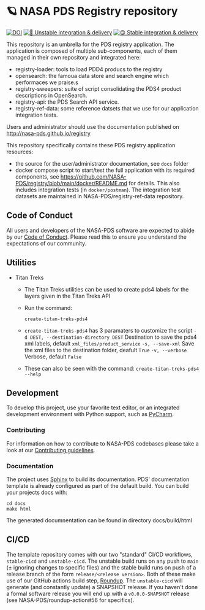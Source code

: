 
# 🪐 NASA PDS Registry repository

[![DOI](https://zenodo.org/badge/419869439.svg)](https://zenodo.org/doi/10.5281/zenodo.6724814) [![🤪 Unstable integration & delivery](https://github.com/NASA-PDS/registry/actions/workflows/unstable-cicd.yaml/badge.svg)](https://github.com/NASA-PDS/registry/actions/workflows/unstable-cicd.yaml) [![😌 Stable integration & delivery](https://github.com/NASA-PDS/registry/actions/workflows/stable-cicd.yaml/badge.svg)](https://github.com/NASA-PDS/registry/actions/workflows/stable-cicd.yaml)

This repository is an umbrella for the PDS registry application. The application is composed of multiple sub-components, each of them managed in their own repository and integrated here:

- registry-loader: tools to load PDD4 producs to the registry
- opensearch: the famoua data store and search engine which performaces we praise.s
- registry-sweepers: suite of script consolidating the PDS4 product descriptions in OpenSearch.
- registry-api: the PDS Search API service.
- registry-ref-data: some reference datsets that we use for our application integration tests.


Users and administrator should use the documentation published on http://nasa-pds.github.io/registry

This repository specifically contains these PDS registry application resources:

- the source for the user/administrator documentation, see `docs` folder
- docker compose script to start/test the full application with its required components, see https://github.com/NASA-PDS/registry/blob/main/docker/README.md for details. This also includes integration tests (in `docker/postman`). The integration test datasets are maintained in NASA-PDS/registry-ref-data repository.


## Code of Conduct

All users and developers of the NASA-PDS software are expected to abide by our [Code of Conduct](https://github.com/NASA-PDS/.github/blob/main/CODE_OF_CONDUCT.md). Please read this to ensure you understand the expectations of our community.


## Utilities
* Titan Treks
    * The Titan Treks utilities can be used to create pds4 labels for the layers given in the Titan Treks API
    * Run the command:

        ```create-titan-treks-pds4```

    * `create-titan-treks-pds4` has 3 paramaters to customize the script
    `-d DEST, --destination-directory DEST` Destination to save the pds4 xml labels, default `xml_files/product_service`
    `-s, --save-xml` Save the xml files to the destination folder, deafult `True`
    `-v, --verbose` Verbose, default `False`
    * These can also be seen with the command:
        ```create-titan-treks-pds4 --help```


## Development

To develop this project, use your favorite text editor, or an integrated development environment with Python support, such as [PyCharm](https://www.jetbrains.com/pycharm/).


### Contributing

For information on how to contribute to NASA-PDS codebases please take a look at our [Contributing guidelines](https://github.com/NASA-PDS/.github/blob/main/CONTRIBUTING.md).


### Documentation

The project uses [Sphinx](https://www.sphinx-doc.org/en/master/) to build its documentation. PDS' documentation template is already configured as part of the default build. You can build your projects docs with:


    cd docs
    make html

The generated documnentation can be found in directory docs/build/html


## CI/CD

The template repository comes with our two "standard" CI/CD workflows, `stable-cicd` and `unstable-cicd`. The unstable build runs on any push to `main` (± ignoring changes to specific files) and the stable build runs on push of a release branch of the form `release/<release version>`. Both of these make use of our GitHub actions build step, [Roundup](https://github.com/NASA-PDS/roundup-action). The `unstable-cicd` will generate (and constantly update) a SNAPSHOT release. If you haven't done a formal software release you will end up with a `v0.0.0-SNAPSHOT` release (see NASA-PDS/roundup-action#56 for specifics).
